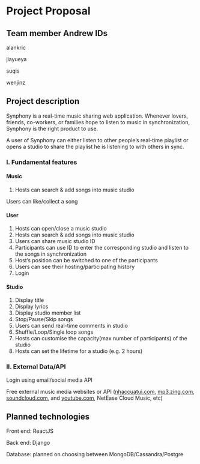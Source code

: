 # Project Proposal

## **Team member Andrew IDs**

alankric 

jiayueya 

suqis

wenjinz 

## **Project description**

Synphony is a real-time music sharing web application. Whenever lovers, friends, co-workers, or families hope to listen to music in synchronization, Synphony is the right product to use. 

A user of Synphony can either listen to other people’s real-time playlist or opens a studio to share the playlist he is listening to with others in sync.

### I. Fundamental features

#### Music

1. Hosts can search & add songs into music studio

<Nice to have> Users can like/collect a song 

#### User

1. Hosts can open/close a music studio
2. Hosts can search & add songs into music studio
3. Users can share music studio ID
4. Participants can use ID to enter the corresponding studio and listen to the songs in synchronization
5. <Nice to have>Host’s position can be switched to one of the participants 
6. <Nice to have>Users can see their hosting/participating history 
7. Login 

#### Studio

1. Display title
2. <Nice to have> Display lyrics  
3. Display studio member list
4. Stop/Pause/Skip songs
5. Users can send real-time comments in studio
6. <Nice to have>Shuffle/Loop/Single loop songs
7. <Nice to have>Hosts can customise the capacity(max number of participants) of the studio 
8. <Nice to have>Hosts can set the lifetime for a studio (e.g. 2 hours) 

### II. External Data/API

Login using email/social media API 

Free external music media websites or API  ([nhaccuatui.com](http://nhaccuatui.com/), [mp3.zing.com](http://mp3.zing.com/), [soundcloud.com](http://soundcloud.com/), and [youtube.com](http://youtube.com/), NetEase Cloud Music, etc)

## **Planned technologies**

Front end: ReactJS

Back end: Django

Database: planned on choosing between MongoDB/Cassandra/Postgre